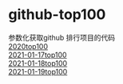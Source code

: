 # github-top100
参数化获取github 排行项目的代码<br>
[2020top100](./2020.md) <br>
[2021-01-17top100](./2021-01-17.md)<br>
[2021-01-18top100](./2021-01-18.md)<br>
[2021-01-19top100](./2021-01-19.md)<br>
